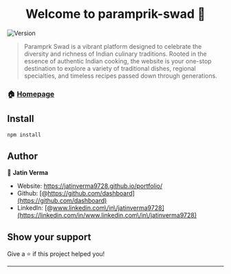 <h1 align="center">Welcome to paramprik-swad 👋</h1>
<p>
  <img alt="Version" src="https://img.shields.io/badge/version-1.2-blue.svg?cacheSeconds=2592000" />
</p>

> Paramprk Swad is a vibrant platform designed to celebrate the diversity and richness of Indian culinary traditions. Rooted in the essence of authentic Indian cooking, the website is your one-stop destination to explore a variety of traditional dishes, regional specialties, and timeless recipes passed down through generations.

### 🏠 [Homepage](https://paramprkswad972834.vercel.app/)

## Install

```sh
npm install
```

## Author

👤 **Jatin Verma**

* Website: https://jatinverma9728.github.io/portfolio/
* Github: [@https://github.com/dashboard](https://github.com/dashboard)
* LinkedIn: [@www.linkedin.com\/in\/jatinverma9728](https://linkedin.com/in/www.linkedin.com\/in\/jatinverma9728)

## Show your support

Give a ⭐️ if this project helped you!

***